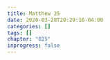 ```yaml
---
title: Matthew 25
date: 2020-03-28T20:29:16-04:00
categories: []
tags: []
chapter: "025"
inprogress: false
---
```


